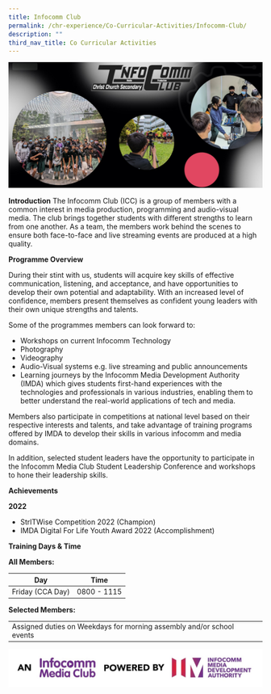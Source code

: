 ```yaml
---
title: Infocomm Club
permalink: /chr-experience/Co-Curricular-Activities/Infocomm-Club/
description: ""
third_nav_title: Co Curricular Activities
---
```

![](/images/CCA/ICC2.jpg)

**Introduction**
The Infocomm Club (ICC) is a group of members with a common interest in media production, programming and audio-visual media. The club brings together students with different strengths to learn from one another. As a team, the members work behind the scenes to ensure both face-to-face and live streaming events are produced at a high quality.

**Programme Overview**

During their stint with us, students will acquire key skills of effective communication, listening, and acceptance, and have opportunities to develop their own potential and adaptability. With an increased level of confidence, members present themselves as confident young leaders with their own unique strengths and talents.

Some of the programmes members can look forward to:
- Workshops on current Infocomm Technology
- Photography
- Videography
- Audio-Visual systems e.g. live streaming and public announcements
- Learning journeys by the Infocomm Media Development Authority (IMDA) which gives students first-hand experiences with the technologies and professionals in various industries, enabling them to better understand the real-world applications of tech and media. 

Members also participate in competitions at national level based on their respective interests and talents, and take advantage of training programs offered by IMDA to develop their skills in various infocomm and media domains.

In addition, selected student leaders have the opportunity to participate in the Infocomm Media Club Student Leadership Conference and workshops to hone their leadership skills. 

**Achievements**

**2022**
- StrlTWise Competition 2022 (Champion)
- IMDA Digital For Life Youth Award 2022 (Accomplishment)


**Training Days &amp; Time**

**All Members:**

| Day| Time | 
| -------- | -------- | 
| Friday (CCA Day) | 0800 - 1115 |

**Selected Members:**

| |  | 
| -------- | -------- | 
| Assigned duties on Weekdays for morning assembly and/or school events |  |


![](/images/CCA/imdaimctagline.jpg)